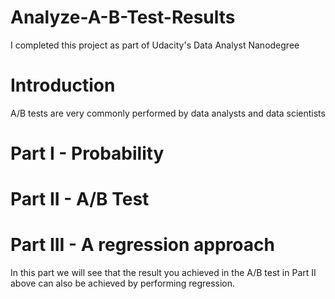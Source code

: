# Analyze-A-B-Test-Results
I completed this project as part of Udacity's Data Analyst Nanodegree

# Introduction
A/B tests are very commonly performed by data analysts and data scientists

# Part I - Probability

# Part II - A/B Test

# Part III - A regression approach
In this part we  will see that the result you achieved in the A/B test in Part II above can also be achieved by performing regression.

